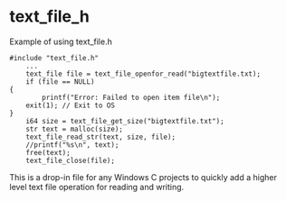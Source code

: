 # text_file_h

Example of using text_file.h

    #include "text_file.h"
		...
		text_file file = text_file_openfor_read("bigtextfile.txt);
		if (file == NULL)
    {
		    printf("Error: Failed to open item file\n");
        exit(1); // Exit to OS
    }
		i64 size = text_file_get_size("bigtextfile.txt");
		str text = malloc(size);
		text_file_read_str(text, size, file);
		//printf("%s\n", text);
		free(text);
		text_file_close(file);

This is a drop-in file for any Windows C projects to quickly add a higher level text file operation for reading and writing.
